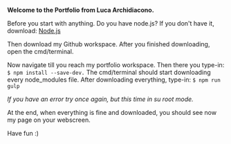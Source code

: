 **Welcome to the Portfolio from Luca Archidiacono.**

Before you start with anything. Do you have node.js?
If you don't have it, download: [Node.js](https://nodejs.org/en/)

Then download my Github workspace.
After you finished downloading, open the cmd/terminal.

Now navigate till you reach my portfolio workspace.
Then there you type-in: `$ npm install --save-dev.`
The cmd/terminal should start downloading every node_modules file.
After downloading everything, type-in: `$ npm run gulp`

_If you have an error try once again, but this time in su root mode._

At the end, when everything is fine and downloaded, you should see now my page on your webscreen.

Have fun :)
